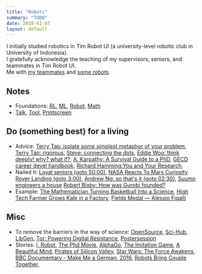 ```yaml
---
title: "Robots"
summary: "TODO"
date: 2018-01-07
layout: default
---
```


I initially studied robotics in Tim Robot UI (a university-level robotic club in University of Indonesia). <br />
I gratefully acknowledge the teaching of my supervisors, seniors, and teammates in Tim Robot UI. <br />
Me with [my teammates](https://photos.app.goo.gl/7ChgnYcrqtAY2ieJ2) and [some robots](https://photos.app.goo.gl/soMObj1VDShBW1sL2).

## Notes
* Foundations:
  [RL](https://github.com/tttor/rl-foundation),
  [ML](https://github.com/tttor/ml-foundation),
  [Robot](https://github.com/tttor/robot-foundation),
  [Math](https://github.com/tttor/math-foundation)
* [Talk](https://github.com/tttor/robot-foundation/tree/master/talk/tor),
  [Tool](https://github.com/tttor/robot-foundation/tree/master/tool),
  [Printscreen](https://photos.app.goo.gl/p2xnILiK5HJ1l4S52)

## Do (something best) for a living
* Advice:
  [Terry Tao: isolate some simplest metaphor of your problem](https://www.youtube.com/watch?v=MXJ-zpJeY3E),
  [Terry Tao: rigorous](https://www.youtube.com/watch?v=48Hr3CT5Tpk),
  [Steve: connecting the dots](https://www.youtube.com/watch?v=UF8uR6Z6KLc),
  [Eddie Woo: think deeply! why? what if?](https://www.youtube.com/watch?v=-YJSDJGyIaU),
  [A. Karpathy: A Survival Guide to a PhD](http://karpathy.github.io/2016/09/07/phd/),
  [GECD career devel handbook](https://gecd.mit.edu/sites/default/files/about/files/career-handbook.pdf),
  [Richard Hamming:You and Your Research](http://www.cs.virginia.edu/~robins/YouAndYourResearch.html),
* Nailed it:
  [Loyal seniors (goto 50:00)](https://www.youtube.com/watch?v=qMgGqHo8nsg),
  [NASA Reacts To Mars Curiosity Rover Landing (goto 3:00)](https://www.youtube.com/watch?v=svUJdzMHwmM),
  [Andrew Ng: so that's it (goto 02:30)](https://www.youtube.com/watch?v=Qz41Q89cHGM&list=PLVJA7edNhnRTYqqW5zIj0gkVmxWnkXqTP&index=107),
  [Suumo engineers a house](https://www.facebook.com/adobomagazine/videos/10154217936341758/?hc_ref=ARQPbYFzKwLiSCy2j41DfWU34THIdw_-cf_wfakDndSMSECDuX_YcKY8Ep6KPKttqdw)
  [Robert Bixby: How was Gurobi founded?](https://www.youtube.com/watch?v=YoQ2h_G3PNM)
* Example:
  [The Mathematician Turning Basketball Into a Science](https://www.youtube.com/watch?v=MpLHMKTolVw),
  [High Tech Farmer Grows Kale in a Factory](https://www.youtube.com/watch?v=Hkk_JlIQOpw),
  [Fields Medal — Alessio Figalli](https://www.youtube.com/watch?v=G0rrnx8SaDI)

## Misc
* To remove the barriers in the way of science:
  [OpenSource](https://opensource.guide/),
  [Sci-Hub](https://en.wikipedia.org/wiki/Sci-Hub),
  [LibGen](https://en.wikipedia.org/wiki/Library_Genesis),
  [Tor: Powering Digital Resistance](https://www.torproject.org/),
  [Postersession](https://postersession.ai/about/)
* Stories:
  [I, Robot](https://en.wikipedia.org/wiki/I,_Robot_(film)),
  [The Phd Movie](https://phdmovie.com/),
  [AlphaGo](https://www.alphagomovie.com/),
  [The Imitation Game](https://en.wikipedia.org/wiki/The_Imitation_Game),
  [A Beautiful Mind](http://www.imdb.com/title/tt0268978/),
  [Pirates of Silicon Valley](https://en.wikipedia.org/wiki/Pirates_of_Silicon_Valley),
  [Star Wars: The Force Awakens](https://en.wikipedia.org/wiki/Star_Wars:_The_Force_Awakens),
  [BBC Documentary - Make Me a German, 2016](https://www.youtube.com/watch?v=ls-4jDyieVs),
  [Robots Bring Couple Together](https://spectrum.ieee.org/automaton/robotics/humanoids/engaging-with-robots),


<!-- tmp
Bloomberg: The Rise of AI.mp4
Bloomberg: Inside the United Kingdom's Tech Renaissance.mp4
Bloomberg: China's High-Stakes Robot Wars.mp4
tmp: end -->
